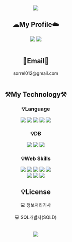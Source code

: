 <div align="center">

<h1>
<img src="https://capsule-render.vercel.app/api?type=waving&color=0:ed9d0b,100:f94001&height=180&section=header&text=Hi,I'm%20Hyowon👋&fontSize=32&animation=fadeIn&fontAlignY=36&fontColor=ffffff" />
</h1>
  
<p align="center" dir="auto">
    <h2>☁My Profile☁️</h2>
    <a href="https://sorrel012.tistory.com" target="_blank"><img src="https://img.shields.io/badge/Tistory-535D6C?style=for-the-badge&logo=Tistory&logoColor=white"></a>   
    <a href="https://sorrel012.github.io/portfolio/" target="_blank"><img src="https://img.shields.io/badge/Portfolio-FCD5CE?style=for-the-badge&logo=microsoftacademic&logoColor=white"></a>
<br><br>
<h2><g-emoji class="g-emoji" alias="email" fallback-src="https://github.githubassets.com/images/icons/emoji/unicode/1f4e7.png">📧</g-emoji>Email<g-emoji class="g-emoji" alias="email" fallback-src="https://github.githubassets.com/images/icons/emoji/unicode/1f4e7.png">📧</g-emoji></h2><div>sorrel012@gmail.com</div><br>
</p>

<p align="center" dir="auto">
  <h2><g-emoji class="g-emoji" alias="hammer_and_pick" fallback-src="https://github.githubassets.com/images/icons/emoji/unicode/2692.png">⚒️</g-emoji>My Technology<g-emoji class="g-emoji" alias="hammer_and_pick" fallback-src="https://github.githubassets.com/images/icons/emoji/unicode/2692.png">⚒️</g-emoji></h2>
</p>

<p align="center" dir="auto">
  <h3><g-emoji class="g-emoji" alias="bulb" fallback-src="https://github.githubassets.com/images/icons/emoji/unicode/1f4a1.png">💡</g-emoji>Language</h3>
  <img src="https://img.shields.io/badge/JAVA-007396?style=for-the-badge&amp;logo=java&amp;logoColor=white">
  <img src="https://img.shields.io/badge/Python-3776AB?style=for-the-badge&amp;logo=Python&amp;logoColor=white">
  <img src="https://img.shields.io/badge/html-E34F26?style=for-the-badge&amp;logo=html5&amp;logoColor=white">  
  <img src="https://img.shields.io/badge/css-1572B6?style=for-the-badge&amp;logo=css3&amp;logoColor=white">
  <img src="https://img.shields.io/badge/javascript-F7DF1E?style=for-the-badge&amp;logo=javascript&amp;logoColor=black">
</p>
    
<p align="center" dir="auto">
  <h3><g-emoji class="g-emoji" alias="bulb" fallback-src="https://github.githubassets.com/images/icons/emoji/unicode/1f4a1.png">💡</g-emoji>DB</h3>
  <img src="https://img.shields.io/badge/Oracle-F80000?style=for-the-badge&amp;logo=Oracle&amp;logoColor=white">
  <img src="https://img.shields.io/badge/mysql-4479A1?style=for-the-badge&amp;logo=mysql&amp;logoColor=white">
  <img src="https://img.shields.io/badge/postgresql-003545?style=for-the-badge&logo=postgreSQL&logoColor=white">
</p>

<p align="center" dir="auto">
  <h3>💡Web Skills</h3>
  <img src="https://img.shields.io/badge/JSP-007396?style=for-the-badge&amp;logo=jsp&amp;logoColor=white">
  <img src="https://img.shields.io/badge/jquery-0769AD?style=for-the-badge&amp;logo=jquery&amp;logoColor=white">
  <img src="https://img.shields.io/badge/Ajax-ECD53F?style=for-the-badge&amp;logo=Ajax&amp;logoColor=white">
  <img src="https://img.shields.io/badge/vue.js-4FC08D?style=for-the-badge&logo=vue.js&logoColor=white">
  <img src="https://img.shields.io/badge/React-61DAFB?style=for-the-badge&logo=React&logoColor=white">
  <br>
  <img src="https://img.shields.io/badge/bootstrap-7952B3?style=for-the-badge&logo=bootstrap&logoColor=white">
  <img src="https://img.shields.io/badge/Spring-6DB33F?style=for-the-badge&amp;logo=Spring&amp;logoColor=white">
  <img src="https://img.shields.io/badge/apachetomcat-F8DC75?style=for-the-badge&amp;logo=apachetomcat&amp;logoColor=white">
</p>

<p align="center" dir="auto">
  <h2><g-emoji class="g-emoji" alias="bulb" fallback-src="https://github.githubassets.com/images/icons/emoji/unicode/1f4a1.png">💡</g-emoji>License</h2>
  <p>
    <g-emoji class="g-emoji" alias="computer" fallback-src="https://github.githubassets.com/images/icons/emoji/unicode/1f4bb.png">💻</g-emoji> 정보처리기사
  </p>
  <p>
    <g-emoji class="g-emoji" alias="computer" fallback-src="https://github.githubassets.com/images/icons/emoji/unicode/1f4bb.png">💻</g-emoji> SQL개발자(SQLD)
  </p>
</p>
<br>
<img src="https://github-readme-stats.vercel.app/api/top-langs/?username=sorrel012&layout=compact&theme=swift">
<br>
